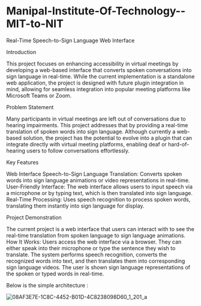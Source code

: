 # Manipal-Institute-Of-Technology--MIT-to-NIT

Real-Time Speech-to-Sign Language Web Interface

Introduction

This project focuses on enhancing accessibility in virtual meetings by developing a web-based interface that converts spoken conversations into sign language in real-time. While the current implementation is a standalone web application, the project is designed with future plugin integration in mind, allowing for seamless integration into popular meeting platforms like Microsoft Teams or Zoom.

Problem Statement

Many participants in virtual meetings are left out of conversations due to hearing impairments. This project addresses that by providing a real-time translation of spoken words into sign language. Although currently a web-based solution, the project has the potential to evolve into a plugin that can integrate directly with virtual meeting platforms, enabling deaf or hard-of-hearing users to follow conversations effortlessly.

Key Features

Web Interface
Speech-to-Sign Language Translation: Converts spoken words into sign language animations or video representations in real-time.
User-Friendly Interface: The web interface allows users to input speech via a microphone or by typing text, which is then translated into sign language.
Real-Time Processing: Uses speech recognition to process spoken words, translating them instantly into sign language for display.


Project Demonstration

The current project is a web interface that users can interact with to see the real-time translation from spoken language to sign language animations.
How It Works:
Users access the web interface via a browser.
They can either speak into their microphone or type the sentence they wish to translate.
The system performs speech recognition, converts the recognized words into text, and then translates them into corresponding sign language videos.
The user is shown sign language representations of the spoken or typed words in real-time.


Below is the simple architecture :

![08AF3E7E-1C8C-4452-B01D-4C8238098D60_1_201_a](https://github.com/user-attachments/assets/142cde3c-7825-4a2e-b87c-d1c687363c32)


























